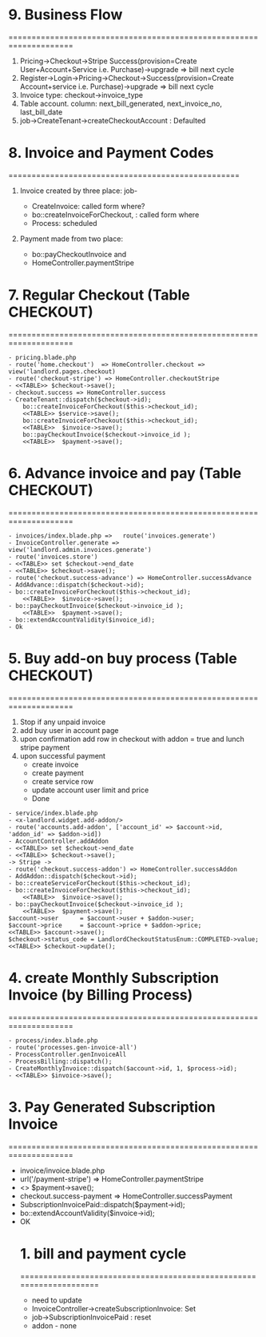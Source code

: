 # 9. Business Flow 
====================================================================
1. Pricing->Checkout->Stripe Success(provision=Create User+Account+Service i.e. Purchase)->upgrade => bill next cycle
2. Register->Login->Pricing->Checkout->Success(provision=Create Account+service i.e. Purchase)->upgrade => bill next cycle
3. Invoice type: checkout->invoice_type
4. Table account. column: next_bill_generated, next_invoice_no, last_bill_date
5. job->CreateTenant->createCheckoutAccount : Defaulted


# 8. Invoice and Payment Codes
==================================================
1. Invoice created by three place: job- 
	- CreateInvoice: called form where?
	- bo::createInvoiceForCheckout, : called form where 
	- Process: scheduled

2. Payment made from two place: 
	- bo::payCheckoutInvoice and 
	- HomeController.paymentStripe

# 7. Regular Checkout (Table CHECKOUT)
====================================================================
~~~
- pricing.blade.php 
- route('home.checkout')  => HomeController.checkout => view('landlord.pages.checkout)
- route('checkout-stripe') => HomeController.checkoutStripe
- <<TABLE>> $checkout->save();
- checkout.success => HomeController.success
- CreateTenant::dispatch($checkout->id);
	bo::createInvoiceForCheckout($this->checkout_id);
	<<TABLE>> $service->save();
	bo::createInvoiceForCheckout($this->checkout_id);
	<<TABLE>>  $invoice->save();
	bo::payCheckoutInvoice($checkout->invoice_id );
	<<TABLE>>  $payment->save();
~~~

# 6. Advance invoice and pay (Table CHECKOUT)
====================================================================
~~~
- invoices/index.blade.php => 	route('invoices.generate') 
- InvoiceController.generate => view('landlord.admin.invoices.generate')
- route('invoices.store') 
- <<TABLE>> set $checkout->end_date	
- <<TABLE>> $checkout->save();
- route('checkout.success-advance') => HomeController.successAdvance
- AddAdvance::dispatch($checkout->id);
- bo::createInvoiceForCheckout($this->checkout_id);
	<<TABLE>>  $invoice->save();
- bo::payCheckoutInvoice($checkout->invoice_id );
	<<TABLE>>  $payment->save();
- bo::extendAccountValidity($invoice_id);
- Ok
~~~

# 5. Buy add-on buy process (Table CHECKOUT)
====================================================================
1. Stop if any unpaid invoice
2. add buy user in account page
3. upon confirmation add row in checkout with addon = true and lunch stripe payment
4. upon successful payment
	- create invoice
	- create payment
	- create service row
	- update account user limit and price
	- Done

~~~
- service/index.blade.php
- <x-landlord.widget.add-addon/>
- route('accounts.add-addon', ['account_id' => $account->id, 'addon_id' => $addon->id])
- AccountController.addAddon
- <<TABLE>> set $checkout->end_date	
- <<TABLE>> $checkout->save();
-> Stripe ->
- route('checkout.success-addon') => HomeController.successAddon
- AddAddon::dispatch($checkout->id);
- bo::createServiceForCheckout($this->checkout_id);
- bo::createInvoiceForCheckout($this->checkout_id);
	<<TABLE>>  $invoice->save();
- bo::payCheckoutInvoice($checkout->invoice_id );
	<<TABLE>>  $payment->save();
$account->user		= $account->user + $addon->user;
$account->price		= $account->price + $addon->price;
<<TABLE>> $account->save();
$checkout->status_code = LandlordCheckoutStatusEnum::COMPLETED->value;
<<TABLE>> $checkout->update();
~~~

# 4. create Monthly Subscription Invoice (by Billing Process)
====================================================================
~~~
- process/index.blade.php
- route('processes.gen-invoice-all')
- ProcessController.genInvoiceAll
- ProcessBilling::dispatch();
- CreateMonthlyInvoice::dispatch($account->id, 1, $process->id);
- <<TABLE>> $invoice->save();
~~~

# 3. Pay Generated Subscription Invoice
====================================================================
- invoice/invoice.blade.php 
- url('/payment-stripe') => HomeController.paymentStripe
- <<TABLE>> $payment->save();
- checkout.success-payment => HomeController.successPayment
- SubscriptionInvoicePaid::dispatch($payment->id);
- bo::extendAccountValidity($invoice->id);
- OK



# 1. bill and payment cycle 
====================================================================
- need to update
- InvoiceController->createSubscriptionInvoice: Set
- job->SubscriptionInvoicePaid : reset
- addon - none
